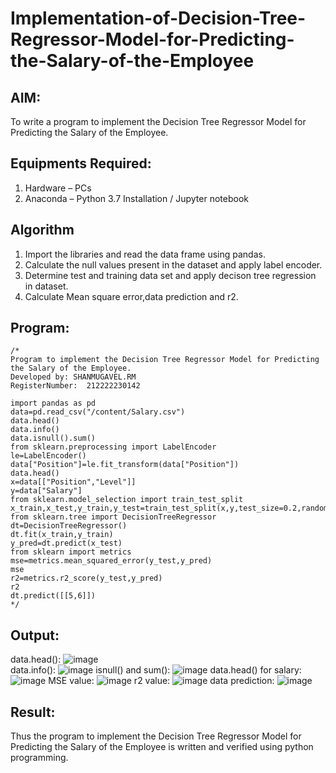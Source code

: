 # Implementation-of-Decision-Tree-Regressor-Model-for-Predicting-the-Salary-of-the-Employee

## AIM:
To write a program to implement the Decision Tree Regressor Model for Predicting the Salary of the Employee.
## Equipments Required:
1. Hardware – PCs
2. Anaconda – Python 3.7 Installation / Jupyter notebook
## Algorithm
1. Import the libraries and read the data frame using pandas.
2. Calculate the null values present in the dataset and apply label encoder.
3. Determine test and training data set and apply decison tree regression in dataset.
4. Calculate Mean square error,data prediction and r2.
## Program:
```
/*
Program to implement the Decision Tree Regressor Model for Predicting the Salary of the Employee.
Developed by: SHANMUGAVEL.RM
RegisterNumber:  212222230142

import pandas as pd
data=pd.read_csv("/content/Salary.csv")
data.head()
data.info()
data.isnull().sum()
from sklearn.preprocessing import LabelEncoder
le=LabelEncoder()
data["Position"]=le.fit_transform(data["Position"])
data.head()
x=data[["Position","Level"]]
y=data["Salary"]
from sklearn.model_selection import train_test_split
x_train,x_test,y_train,y_test=train_test_split(x,y,test_size=0.2,random_state=2)
from sklearn.tree import DecisionTreeRegressor
dt=DecisionTreeRegressor()
dt.fit(x_train,y_train)
y_pred=dt.predict(x_test)
from sklearn import metrics
mse=metrics.mean_squared_error(y_test,y_pred)
mse
r2=metrics.r2_score(y_test,y_pred)
r2
dt.predict([[5,6]])
*/
```
## Output:
data.head():
![image](https://github.com/Naveensrinivasan07/Implementation-of-Decision-Tree-Regressor-Model-for-Predicting-the-Salary-of-the-Employee/assets/119475891/bf268109-2c11-4344-bd04-34dbc04ae63a)
<br>
data.info():
![image](https://github.com/Naveensrinivasan07/Implementation-of-Decision-Tree-Regressor-Model-for-Predicting-the-Salary-of-the-Employee/assets/119475891/aec7ab1b-a460-48d0-817d-79b8aecaf5f2)
isnull() and sum():
![image](https://github.com/Naveensrinivasan07/Implementation-of-Decision-Tree-Regressor-Model-for-Predicting-the-Salary-of-the-Employee/assets/119475891/98a398f7-16c5-44de-bd7a-a3c1589bb00d)
data.head() for salary:
![image](https://github.com/Naveensrinivasan07/Implementation-of-Decision-Tree-Regressor-Model-for-Predicting-the-Salary-of-the-Employee/assets/119475891/fd74a5ce-5d26-4d67-8a09-5ddac083b3b9)
MSE value:
![image](https://github.com/Naveensrinivasan07/Implementation-of-Decision-Tree-Regressor-Model-for-Predicting-the-Salary-of-the-Employee/assets/119475891/237f43c9-1073-4355-b7ba-0b0db25966fc)
r2 value:
![image](https://github.com/Naveensrinivasan07/Implementation-of-Decision-Tree-Regressor-Model-for-Predicting-the-Salary-of-the-Employee/assets/119475891/cc4a09c5-2f73-45c4-b237-7935dddb6409)
data prediction:
![image](https://github.com/Naveensrinivasan07/Implementation-of-Decision-Tree-Regressor-Model-for-Predicting-the-Salary-of-the-Employee/assets/119475891/d3612ae9-97a2-4ba9-9708-97aa30ce02c4)
<br>
## Result:
Thus the program to implement the Decision Tree Regressor Model for Predicting the Salary of the Employee is written and verified using python programming.
